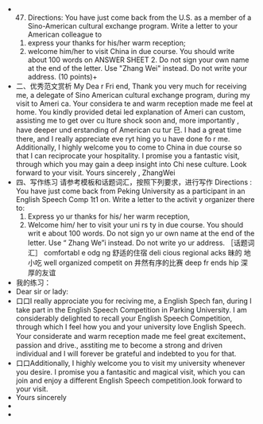 - 47. Directions:
  You have just come back from the U.S. as a member of a Sino-American cultural
  exchange program. Write a letter to your American colleague to 
  1) express your thanks for his/her warm reception;
  2) welcome him/her to visit China in due course.
  You should write about 100 words on ANSWER SHEET 2. 
  Do not sign your own name at the end of the letter. Use "Zhang Wei" instead. 
  Do not write your address. (10 points)+
- 二、优秀范文赏析
  My Dea r Fri end, 
  Thank you very much for receiving me, a delegate of Sino American cultural exchange program, 
  during my visit to Ameri ca. Your considera te and warm reception made me feel at home. You kindly 
  provided detai led explanation of Ameri can custom, assisting me to get over cu lture shock soon and, more 
  importantly , have deeper und erstanding of American cu tur 巳. I had a great time there, and I really appreciate eve ryt hing yo u have done fo r me. 
  Additionally, I highly welcome you to come to China in due course so that I can reciprocate your 
  hospitality. I promise you a fantastic visit, through which you may gain a deep insight into Chi nese culture. 
  Look forward to your visit. 
  Yours sincerely , 
  ZhangWei
- 四、写作练习
  请参考模板和话题词汇，按照下列要求，进行写作
  Directions : 
  You have just come back from Peking University as a participant in an English Speech Comp 1t1 on.
  Write a letter to the activit y organizer there to: 
  1) Express yo ur thanks for his/ her warm reception, 
  2) Welcome him/ her to visit your uni rs ty in due course. 
  You should writ e about 100 words. Do not sign yo ur own name at the end of the letter. Use “ Zhang 
  We”i instead. Do not write yo ur address. 
  ［话题词汇］
  comfortabl e odg ng 舒适的住宿 deli cious regional acks 昧的 地小吃
  well organized competit on 井然有序的比赛 deep fr ends hip 深厚的友谊
- 我的练习：
- Dear sir or lady:
- 口口I really approciate you for reciving me, a English Spech fan, during I take part in the English Speech Competition in Parking University. I am considerably delighted to recall your English Speech Competition, through which I feel how you and your university love English Speech. Your considerate and warm reception made me feel great excitement、passion and drive., asstiting me to become a strong and driven individual and I will forever be grateful and indebted to you for that.
- 口口Additionally, I highly welcome you to visit my university whenever you desire. I promise you a fantasitic and magical visit, which you can join and enjoy a different English Speech competition.look forward to your visit.
- Yours sincerely
-
-